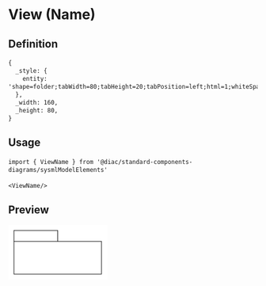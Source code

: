 # View (Name)

## Definition

```
{
  _style: { 
    entity: 'shape=folder;tabWidth=80;tabHeight=20;tabPosition=left;html=1;whiteSpace=wrap;align=center;',
  },
  _width: 160,
  _height: 80,
}
```

## Usage

```
import { ViewName } from '@diac/standard-components-diagrams/sysmlModelElements'

<ViewName/>
```

## Preview

<img src="./view-name.png" width="200"/>
